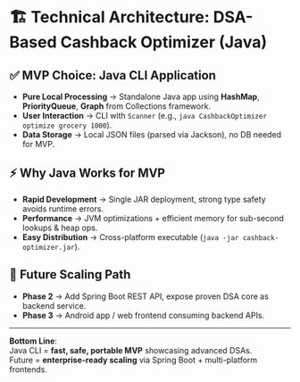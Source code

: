 # 🏗️ Technical Architecture: DSA-Based Cashback Optimizer (Java)

## ✅ MVP Choice: Java CLI Application
- **Pure Local Processing** → Standalone Java app using **HashMap**, **PriorityQueue**, **Graph** from Collections framework.  
- **User Interaction** → CLI with `Scanner` (e.g., `java CashbackOptimizer optimize grocery 1000`).  
- **Data Storage** → Local JSON files (parsed via Jackson), no DB needed for MVP.  

## ⚡ Why Java Works for MVP
- **Rapid Development** → Single JAR deployment, strong type safety avoids runtime errors.  
- **Performance** → JVM optimizations + efficient memory for sub-second lookups & heap ops.  
- **Easy Distribution** → Cross-platform executable (`java -jar cashback-optimizer.jar`).  

## 🚀 Future Scaling Path
- **Phase 2** → Add Spring Boot REST API, expose proven DSA core as backend service.  
- **Phase 3** → Android app / web frontend consuming backend APIs.  

---

**Bottom Line**:  
Java CLI = **fast, safe, portable MVP** showcasing advanced DSAs.  
Future = **enterprise-ready scaling** via Spring Boot + multi-platform frontends.  
